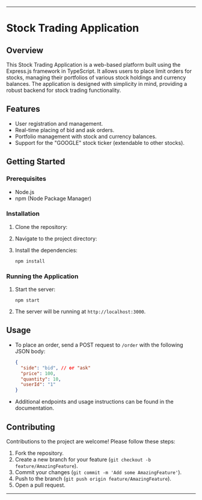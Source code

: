

---

# Stock Trading Application 

## Overview
This Stock Trading Application is a web-based platform built using the Express.js framework in TypeScript. It allows users to place limit orders for stocks, managing their portfolios of various stock holdings and currency balances. The application is designed with simplicity in mind, providing a robust backend for stock trading functionality.

## Features
- User registration and management.
- Real-time placing of bid and ask orders.
- Portfolio management with stock and currency balances.
- Support for the "GOOGLE" stock ticker (extendable to other stocks).

## Getting Started

### Prerequisites
- Node.js
- npm (Node Package Manager)

### Installation
1. Clone the repository:

2. Navigate to the project directory:

3. Install the dependencies:
   ```
   npm install
   ```

### Running the Application
1. Start the server:
   ```
   npm start
   ```
2. The server will be running at `http://localhost:3000`.

## Usage
- To place an order, send a POST request to `/order` with the following JSON body:
  ```json
  {
    "side": "bid", // or "ask"
    "price": 100,
    "quantity": 10,
    "userId": "1"
  }
  ```
- Additional endpoints and usage instructions can be found in the documentation.



## Contributing
Contributions to the project are welcome! Please follow these steps:
1. Fork the repository.
2. Create a new branch for your feature (`git checkout -b feature/AmazingFeature`).
3. Commit your changes (`git commit -m 'Add some AmazingFeature'`).
4. Push to the branch (`git push origin feature/AmazingFeature`).
5. Open a pull request.

---

